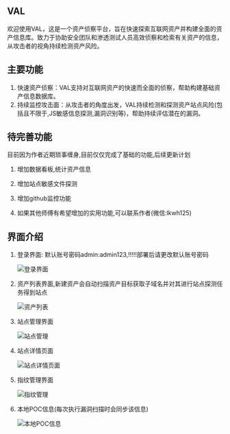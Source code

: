 ## VAL

欢迎使用VAL，这是一个资产侦察平台，旨在快速探索互联网资产并构建全面的资产信息库。致力于协助安全团队和渗透测试人员高效侦察和检索有关资产的信息，从攻击者的视角持续检测资产风险。

## 主要功能

1. 快速资产侦察：VAL支持对互联网资产的快速而全面的侦察，帮助构建基础资产信息数据库。 
2. 持续监控攻击面：从攻击者的角度出发，VAL持续检测和探测资产站点风险(包括且不限于,JS敏感信息探测,漏洞识别等)，帮助持续评估潜在的漏洞。

## 待完善功能

目前因为作者近期琐事缠身,目前仅仅完成了基础的功能,后续更新计划

1. 增加数据看板,统计资产信息

2. 增加站点敏感文件探测

3. 增加github监控功能

4. 如果其他师傅有希望增加的实用功能,可以联系作者(微信:lkwh125)


## 界面介绍

1. 登录界面: 默认账号密码admin:admin123,!!!!!部署后请更改默认账号密码

   ![登录界面](https://128848-1309005458.cos.ap-beijing.myqcloud.com/typora/%E7%99%BB%E5%BD%95%E7%95%8C%E9%9D%A2.png)

2. 资产列表界面,新建资产会自动扫描资产目标获取子域名并对其进行站点探测任务得到站点

   ![资产列表](https://128848-1309005458.cos.ap-beijing.myqcloud.com/typora/%E8%B5%84%E4%BA%A7%E5%88%97%E8%A1%A8.png)

3. 站点管理界面

   ![站点管理](https://128848-1309005458.cos.ap-beijing.myqcloud.com/typora/%E7%AB%99%E7%82%B9%E7%AE%A1%E7%90%86.png)

4. 站点详情页面

   ![站点详情页面](https://128848-1309005458.cos.ap-beijing.myqcloud.com/typora/%E7%AB%99%E7%82%B9%E8%AF%A6%E6%83%85%E9%A1%B5%E9%9D%A2.png)

5. 指纹管理界面

   ![指纹管理](https://128848-1309005458.cos.ap-beijing.myqcloud.com/typora/%E6%8C%87%E7%BA%B9%E7%AE%A1%E7%90%86.png)

   

6. 本地POC信息(每次执行漏洞扫描时会同步该信息)

   ![本地POC信息](https://128848-1309005458.cos.ap-beijing.myqcloud.com/typora/%E6%9C%AC%E5%9C%B0POC%E4%BF%A1%E6%81%AF.png)
